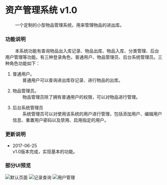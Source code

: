 # 资产管理系统 v1.0
&nbsp;&nbsp;&nbsp;&nbsp;&nbsp;&nbsp;&nbsp;&nbsp;一个定制的小型物品管理系统，用来管理物品的进出库。
### 功能说明
&nbsp;&nbsp;&nbsp;&nbsp;&nbsp;&nbsp;&nbsp;&nbsp;本系统功能有查询物品出入库记录、物品出库、物品入库、分类管理、后台用户管理等功能。有三种登录角色，普通用户、物品管理员、后台系统管理员。三种角色功能如下：
1. 普通用户。<br/>
&nbsp;&nbsp;&nbsp;&nbsp;&nbsp;&nbsp;&nbsp;&nbsp;普通用户可以查询进出库存记录、进行物品的出库。

2. 物品管理员。<br/>
&nbsp;&nbsp;&nbsp;&nbsp;&nbsp;&nbsp;&nbsp;&nbsp;物品管理员除了拥有普通用户的权限，可以对物品进行管理。
3. 后台系统管理员<br/>
&nbsp;&nbsp;&nbsp;&nbsp;&nbsp;&nbsp;&nbsp;&nbsp;系统管理员可以对使用该系统的用户进行管理，包括添加用户、编辑用户信息、重置用户密码以及禁用、启用指定的用户。

### 更新说明
*  2017-06-25<br/>
v1.0版本完成，实现基本的功能。

### 部分UI预览

![默认页面](https://raw.githubusercontent.com/FelixByeel/ams/master/public/images/Screenshots/default-page.png)
![记录查询](https://raw.githubusercontent.com/FelixByeel/ams/master/public/images/Screenshots/record-check.png)
![用户管理](https://raw.githubusercontent.com/FelixByeel/ams/master/public/images/Screenshots/user-mmt.png)

